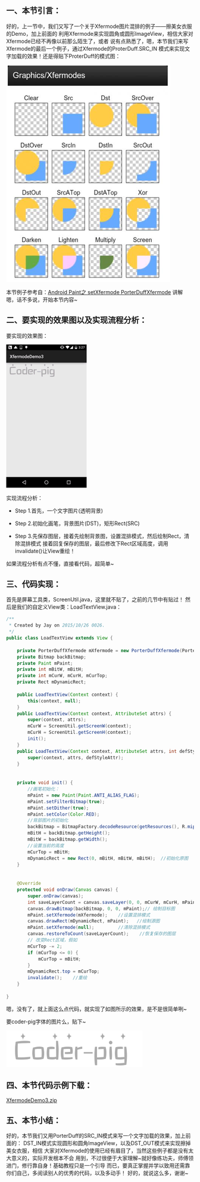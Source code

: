 ## 一、本节引言：
好的，上一节中，我们又写了一个关于Xfermode图片混排的例子——擦美女衣服的Demo，加上前面的 利用Xfermode来实现圆角或圆形ImageView，相信大家对Xfermode已经不再像以前那么陌生了，或者 说有点熟悉了，嗯，本节我们来写Xfermode的最后一个例子，通过Xfermode的ProterDuff.SRC_IN 模式来实现文字加载的效果！还是得贴下ProterDuff的模式图：

![](../img/custom-80.jpg)

本节例子参考自：[Android Paint之 setXfermode PorterDuffXfermode](http://blog.csdn.net/tianjian4592/article/details/44783283) 讲解 嗯，话不多说，开始本节内容~


## 二、要实现的效果图以及实现流程分析：
要实现的效果图：

![](../img/custom-81.jpg)

实现流程分析：

- Step 1.首先，一个文字图片(透明背景)

- Step 2.初始化画笔，背景图片(DST)，矩形Rect(SRC)

- Step 3.先保存图层，接着先绘制背景图，设置混排模式，然后绘制Rect，清除混排模式 接着回复保存的图层，最后修改下Rect区域高度，调用invalidate()让View重绘！

如果流程分析有点不懂，直接看代码，超简单~


## 三、代码实现：
首先是屏幕工具类，ScreenUtil.java，这里就不贴了，之前的几节中有贴过！ 然后是我们的自定义View类：LoadTextView.java：
```java
/**
 * Created by Jay on 2015/10/26 0026.
 */
public class LoadTextView extends View {

    private PorterDuffXfermode mXfermode = new PorterDuffXfermode(PorterDuff.Mode.SRC_IN);
    private Bitmap backBitmap;
    private Paint mPaint;
    private int mBitW, mBitH;
    private int mCurW, mCurH, mCurTop;
    private Rect mDynamicRect;

    public LoadTextView(Context context) {
        this(context, null);
    }
    public LoadTextView(Context context, AttributeSet attrs) {
        super(context, attrs);
        mCurW = ScreenUtil.getScreenW(context);
        mCurH = ScreenUtil.getScreenH(context);
        init();
    }
    public LoadTextView(Context context, AttributeSet attrs, int defStyleAttr) {
        super(context, attrs, defStyleAttr);
    }


    private void init() {
        //画笔初始化：
        mPaint = new Paint(Paint.ANTI_ALIAS_FLAG);
        mPaint.setFilterBitmap(true);
        mPaint.setDither(true);
        mPaint.setColor(Color.RED);
        //背部图片的初始化
        backBitmap = BitmapFactory.decodeResource(getResources(), R.mipmap.img_string);
        mBitH = backBitmap.getHeight();
        mBitW = backBitmap.getWidth();
        //设置当前的高度
        mCurTop = mBitH;
        mDynamicRect = new Rect(0, mBitH, mBitW, mBitH);  //初始化原图
    }


    @Override
    protected void onDraw(Canvas canvas) {
        super.onDraw(canvas);
        int saveLayerCount = canvas.saveLayer(0, 0, mCurW, mCurH, mPaint, Canvas.ALL_SAVE_FLAG);
        canvas.drawBitmap(backBitmap, 0, 0, mPaint);// 绘制目标图
        mPaint.setXfermode(mXfermode);    //设置混排模式
        canvas.drawRect(mDynamicRect, mPaint);   //绘制源图
        mPaint.setXfermode(null);         //清除混排模式
        canvas.restoreToCount(saveLayerCount);    //恢复保存的图层
        // 改变Rect区域，假如
        mCurTop -= 2;
        if (mCurTop <= 0) {
            mCurTop = mBitH;
        }
        mDynamicRect.top = mCurTop;
        invalidate();    //重绘
    }

}
```

嗯，没有了，就上面这么点代码，就实现了如图所示的效果，是不是很简单咧~

要coder-pig字体的图片么，贴下~

![](../img/custom-82.jpg)


## 四、本节代码示例下载：
[XfermodeDemo3.zip](../img/XfermodeDemo3.zip)


## 五、本节小结：
好的，本节我们又用PorterDuff的SRC_IN模式来写一个文字加载的效果，加上前面的： DST_IN模式实现圆形和圆角ImageView，以及DST_OUT模式来实现擦掉美女衣服，相信 大家对Xfermode的使用已经有眉目了，当然这些例子都是没有太大意义的，实际开发根本不会 用到，不过很便于大家理解~就好像练功夫，师傅领进门，修行靠自身！基础教程只是一个引导 而已，要真正掌握并学以致用还需靠你们自己，多阅读别人的优秀的代码，以及多动手！ 好的，就说这么多，谢谢~